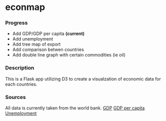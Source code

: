 # econmap

### Progress
- Add GDP/GDP per capita **(current)**
- Add unemployment
- Add tree map of export
- Add comparison betwen countries
- Add double line graph with certain commodities (ie oil)

### Description
This is a Flask app utilizing D3 to create a visualzation of economic data for each countries.

### Sources
All data is currently taken from the world bank.
[GDP](https://data.worldbank.org/indicator/NY.GDP.MKTP.CD)
[GDP per capita](https://data.worldbank.org/indicator/NY.GDP.PCAP.CD)
[Unemployment](https://data.worldbank.org/indicator/SL.UEM.TOTL.NE.ZS?view=chart)
